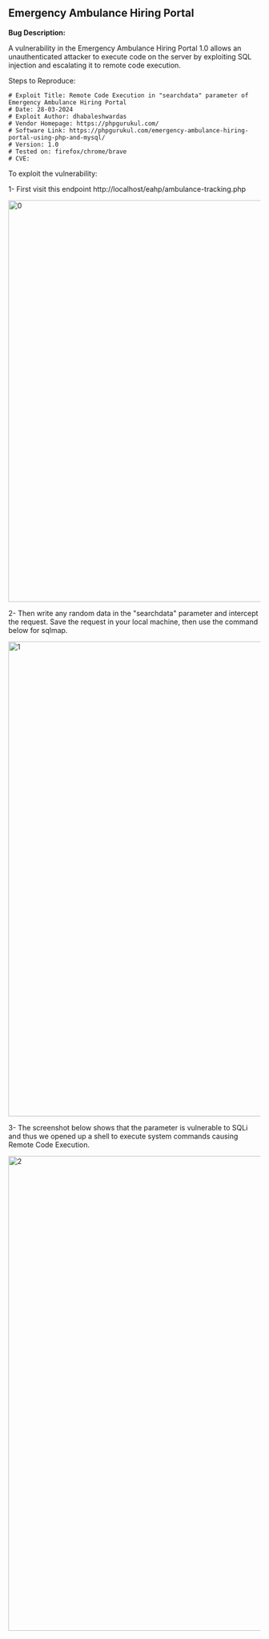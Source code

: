 ## Emergency Ambulance Hiring Portal 

**Bug Description:**

A vulnerability in the Emergency Ambulance Hiring Portal 1.0 allows an unauthenticated attacker to execute code on the server by exploiting SQL injection and escalating it to remote code execution.

Steps to Reproduce:

```
# Exploit Title: Remote Code Execution in "searchdata" parameter of Emergency Ambulance Hiring Portal 
# Date: 28-03-2024
# Exploit Author: dhabaleshwardas
# Vendor Homepage: https://phpgurukul.com/
# Software Link: https://phpgurukul.com/emergency-ambulance-hiring-portal-using-php-and-mysql/
# Version: 1.0
# Tested on: firefox/chrome/brave
# CVE:
```

To exploit the vulnerability:

1- First visit this endpoint http://localhost/eahp/ambulance-tracking.php 

<img width="801" alt="0" src="https://github.com/dhabaleshwar/Open-Source-Vulnerabilities/assets/132373212/9a0cb932-710f-42fb-a09b-ebfcc14b8893">


2- Then write any random data in the "searchdata" parameter and intercept the request. Save the request in your local machine, then use the command below for sqlmap.

<img width="947" alt="1" src="https://github.com/dhabaleshwar/Open-Source-Vulnerabilities/assets/132373212/a8189ac2-f946-4311-a842-1a0b2909ed29">


3- The screenshot below shows that the parameter is vulnerable to SQLi and thus we opened up a shell to execute system commands causing Remote Code Execution.

<img width="947" alt="2" src="https://github.com/dhabaleshwar/Open-Source-Vulnerabilities/assets/132373212/3eca1172-9530-49c9-a40b-20c3bbeb3015">



